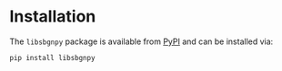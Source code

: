 # Installation

The `libsbgnpy` package is available from [PyPI](https://github.com/matthiaskoenig/libsbgnpy) and can be installed via:

```bash
pip install libsbgnpy
```
